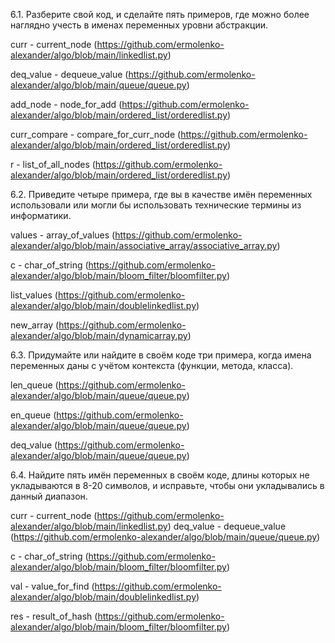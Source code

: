 6.1. Разберите свой код, и сделайте пять примеров, где можно более наглядно учесть в именах переменных уровни абстракции.

curr - current_node (https://github.com/ermolenko-alexander/algo/blob/main/linkedlist.py)

deq_value - dequeue_value (https://github.com/ermolenko-alexander/algo/blob/main/queue/queue.py)

add_node - node_for_add (https://github.com/ermolenko-alexander/algo/blob/main/ordered_list/orderedlist.py)

curr_compare - compare_for_curr_node (https://github.com/ermolenko-alexander/algo/blob/main/ordered_list/orderedlist.py)

r - list_of_all_nodes (https://github.com/ermolenko-alexander/algo/blob/main/ordered_list/orderedlist.py)

6.2. Приведите четыре примера, где вы в качестве имён переменных использовали или могли бы использовать технические термины из информатики.

values - array_of_values (https://github.com/ermolenko-alexander/algo/blob/main/associative_array/associative_array.py)

c - char_of_string (https://github.com/ermolenko-alexander/algo/blob/main/bloom_filter/bloomfilter.py)

list_values (https://github.com/ermolenko-alexander/algo/blob/main/doublelinkedlist.py)

new_array (https://github.com/ermolenko-alexander/algo/blob/main/dynamicarray.py)

6.3. Придумайте или найдите в своём коде три примера, когда имена переменных даны с учётом контекста (функции, метода, класса).

len_queue (https://github.com/ermolenko-alexander/algo/blob/main/queue/queue.py)

en_queue (https://github.com/ermolenko-alexander/algo/blob/main/queue/queue.py)

deq_value (https://github.com/ermolenko-alexander/algo/blob/main/queue/queue.py)

6.4. Найдите пять имён переменных в своём коде, длины которых не укладываются в 8-20 символов, и исправьте, чтобы они укладывались в данный диапазон.

curr - current_node (https://github.com/ermolenko-alexander/algo/blob/main/linkedlist.py)
deq_value - dequeue_value (https://github.com/ermolenko-alexander/algo/blob/main/queue/queue.py)

c - char_of_string (https://github.com/ermolenko-alexander/algo/blob/main/bloom_filter/bloomfilter.py)

val - value_for_find (https://github.com/ermolenko-alexander/algo/blob/main/doublelinkedlist.py)

res - result_of_hash (https://github.com/ermolenko-alexander/algo/blob/main/bloom_filter/bloomfilter.py)
